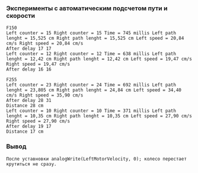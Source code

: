 ### Эксперименты с автоматическим подсчетом пути и скорости  
    F150  
    Left counter = 15 Right counter = 15 Time = 745 millis Left path lenght = 15,525 cm Right path lenght = 15,525 cm Left speed = 20,84 cm/s Right speed = 20,84 cm/s  
    After delay 17 17
    Left counter = 12 Right counter = 12 Time = 638 millis Left path lenght = 12,42 cm Right path lenght = 12,42 cm Left speed = 19,47 cm/s Right speed = 19,47 cm/s 
    After delay 16 16  
      
    F255  
    Left counter = 23 Right counter = 24 Time = 692 millis Left path lenght = 23,805 cm Right path lenght = 24,84 cm Left speed = 34,40 cm/s Right speed = 35,90 cm/s  
    After delay 28 31  
    Distance 28 cm  
    Left counter = 10 Right counter = 10 Time = 371 millis Left path lenght = 10,35 cm Right path lenght = 10,35 cm Left speed = 27,90 cm/s Right speed = 27,90 cm/s  
    After delay 19 17  
    Distance 17 cm
### Вывод
    После уставновки analogWrite(LeftMotorVelocity, 0); колесо перестает крутиться не сразу.


